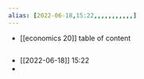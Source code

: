 ```yaml
---
alias: [2022-06-18,15:22,,,,,,,,,,,]
---
```

- [[economics 20]]
table of content
```toc
```

- [[2022-06-18]] 15:22
- 